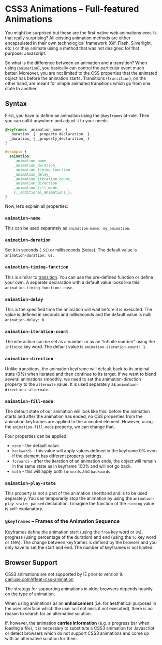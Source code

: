 CSS3 Animations – Full-featured Animations
==========================================

You might be surprised but these are the first native web animations ever. Is
that really surprising? All existing animation methods are either encapsulated
in their own technological framework (Gif, Flash, Silverlight, etc.) or they
animate using a method that was not designed for that purpose: Javascript.

So what is the difference between an animation and a transition? When using
(`animation`), you basically can control the particular event much better.
Moreover, you are not limited to the CSS properties that the animated object has
before the animation starts. Transitions (`transition`), on the other hand, are
meant for simple animated transitions which go from one state to another.

Syntax
------

First, you have to define an animation using the `@keyframes` at-rule. Then you
can call it anywhere and adjust it to your needs.

```css
@keyframes _animation_name_ {
  _duration_ { _property_declaration_ }
  _duration_ { _property_declaration_ }
}

#example {
  animation:
    _animation_name_
    _animation_duration_
    _animation_timing_function
    _animation_delay_
    _animation_iteration_count_
    _animation_direction_
    _animation_fill_mode_
    (,_additional_animations_);
}
```

Now, let’s explain all properties:

### `animation-name`

This can be used separately as `animation-name: my_animation`.

### `animation-duration`

Set it in seconds (`.5s`) or milliseconds (`500ms`). The default value is
`animation-duration: 0s`.

### `animation-timing-function`

This is similar to [transition](css3-transitions.md). You can use the
pre-defined function or define your own. A separate declaration with a default
value looks like this: `animation-timing-function: ease`.

### `animation-delay`

This is the specified time the animation will wait before it is executed. The
value is defined in seconds and milliseconds and the default value is null:
`animation-delay: 0`.

### `animation-iteration-count`

The interaction can be set as a number or as an “infinite number” using the
`infinite` key word. The default value is `animation-iteration-count: 1`.

### `animation-direction`

Unlike transitions, the animation keyframe will default back to its original
state (0%) when iterated and then continue to its target. If we want to blend
several animations smoothly, we need to set the animation-direction property to
the `alternate` value. It is used separately as `animation-direction:
alternate`.

### `animation-fill-mode`

The default state of our animation will look like this: before the animation
starts and after the animation has ended, no CSS properties from the animation
keyframes are applied to the animated element. However, using the
`animation-fill-mode` property, we can change that.

Four properties can be applied:

-   `none` - the default value.
-   `backwards` - this value will apply values defined in the keyframe 0% even
    if the element has different property settings.
-   `forwards` - after the iteration of an animation ends, the object will
    remain in the same state as in keyframe 100% and will not go back.
-   `both` - this will apply both `forwards` and `backwards`.

### `animation-play-state`

This property is not a part of the animation shorthand and is to be used
separately. You can temporarily stop the animation by using the
`animation-play-state: paused` declaration. I imagine the function of the
`running` value is self-explanatory.

### `@keyframes` – Frames of the Animation Sequence

Keyframes define the animation start (using the `from` key word or `0%`),
progress (using percentage of the duration) and end (using the `to` key word or
`100%`). The change between keyframes is defined by the browser and you only
have to set the start and end. The number of keyframes is not limited.

Browser Support
---------------

CSS3 animations are not supported by IE prior to version 9:
[caniuse.com/#feat=css-animation](http://caniuse.com/#feat=css-animation)

The strategy for supporting animations in older browsers depends heavily on the
type of animation.

When using animations as an **enhancement** (i.e. for aesthetical purposes in
the user interface which the user will not miss if not executed), there is no
reason to search for an alternative solution.

If, however, the animation **carries information** (e.g. a progress bar when
loading a file), it is necessary to substitute a CSS3 animation for Javascript
or detect browsers which do not support CSS3 animations and come up with an
alternative solution for them.
